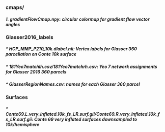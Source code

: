 ### cmaps/
#####   1. gradientFlowCmap.npy: circular colormap for gradient flow vector angles

### Glasser2016_labels
#####   * HCP_MMP_P210_10k.dlabel.nii: Vertex labels for Glasser 360 parcellation on Conte 10k surface
#####   * 181Yeo7matchlh.csv/181Yeo7matchrh.csv: Yeo 7 network assignments for Glasser 2016 360 parcels
#####   * GlasserRegionNames.csv: names for each Glasser 360 parcel

### Surfaces
#####   * Conte69.L.very_inflated.10k_fs_LR.surf.gii/Conte69.R.very_inflated.10k_fs_LR.surf.gii: Conte 69 very inflated surfaces downsampled to 10k/hemisphere
